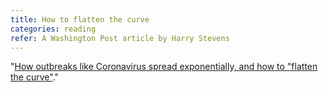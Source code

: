 ```yaml
---
title: How to flatten the curve
categories: reading
refer: A Washington Post article by Harry Stevens
---
```

"[How outbreaks like Coronavirus spread exponentially, and how to "flatten the curve"](https://www.washingtonpost.com/graphics/2020/world/corona-simulator/)." 